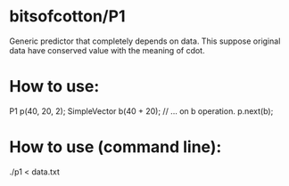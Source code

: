 # bitsofcotton/P1
Generic predictor that completely depends on data. This suppose original data have conserved value with the meaning of cdot.

# How to use:
  P1<double> p(40, 20, 2);
  SimpleVector<double> b(40 + 20);
  // ... on b operation.
  p.next(b);

# How to use (command line):
  ./p1 <variable range> <status range> <vanish range> < data.txt
